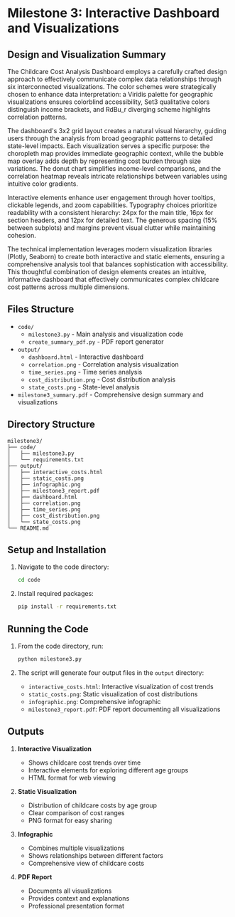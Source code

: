 # Milestone 3: Interactive Dashboard and Visualizations

## Design and Visualization Summary

The Childcare Cost Analysis Dashboard employs a carefully crafted design approach to effectively communicate complex data relationships through six interconnected visualizations. The color schemes were strategically chosen to enhance data interpretation: a Viridis palette for geographic visualizations ensures colorblind accessibility, Set3 qualitative colors distinguish income brackets, and RdBu_r diverging scheme highlights correlation patterns.

The dashboard's 3x2 grid layout creates a natural visual hierarchy, guiding users through the analysis from broad geographic patterns to detailed state-level impacts. Each visualization serves a specific purpose: the choropleth map provides immediate geographic context, while the bubble map overlay adds depth by representing cost burden through size variations. The donut chart simplifies income-level comparisons, and the correlation heatmap reveals intricate relationships between variables using intuitive color gradients.

Interactive elements enhance user engagement through hover tooltips, clickable legends, and zoom capabilities. Typography choices prioritize readability with a consistent hierarchy: 24px for the main title, 16px for section headers, and 12px for detailed text. The generous spacing (15% between subplots) and margins prevent visual clutter while maintaining cohesion.

The technical implementation leverages modern visualization libraries (Plotly, Seaborn) to create both interactive and static elements, ensuring a comprehensive analysis tool that balances sophistication with accessibility. This thoughtful combination of design elements creates an intuitive, informative dashboard that effectively communicates complex childcare cost patterns across multiple dimensions.

## Files Structure

- `code/`
  - `milestone3.py` - Main analysis and visualization code
  - `create_summary_pdf.py` - PDF report generator
- `output/`
  - `dashboard.html` - Interactive dashboard
  - `correlation.png` - Correlation analysis visualization
  - `time_series.png` - Time series analysis
  - `cost_distribution.png` - Cost distribution analysis
  - `state_costs.png` - State-level analysis
- `milestone3_summary.pdf` - Comprehensive design summary and visualizations

## Directory Structure
```
milestone3/
├── code/
│   ├── milestone3.py
│   └── requirements.txt
├── output/
│   ├── interactive_costs.html
│   ├── static_costs.png
│   ├── infographic.png
│   ├── milestone3_report.pdf
│   ├── dashboard.html
│   ├── correlation.png
│   ├── time_series.png
│   ├── cost_distribution.png
│   └── state_costs.png
└── README.md
```

## Setup and Installation
1. Navigate to the code directory:
   ```bash
   cd code
   ```

2. Install required packages:
   ```bash
   pip install -r requirements.txt
   ```

## Running the Code
1. From the code directory, run:
   ```bash
   python milestone3.py
   ```

2. The script will generate four output files in the `output` directory:
   - `interactive_costs.html`: Interactive visualization of cost trends
   - `static_costs.png`: Static visualization of cost distributions
   - `infographic.png`: Comprehensive infographic
   - `milestone3_report.pdf`: PDF report documenting all visualizations

## Outputs
1. **Interactive Visualization**
   - Shows childcare cost trends over time
   - Interactive elements for exploring different age groups
   - HTML format for web viewing

2. **Static Visualization**
   - Distribution of childcare costs by age group
   - Clear comparison of cost ranges
   - PNG format for easy sharing

3. **Infographic**
   - Combines multiple visualizations
   - Shows relationships between different factors
   - Comprehensive view of childcare costs

4. **PDF Report**
   - Documents all visualizations
   - Provides context and explanations
   - Professional presentation format 